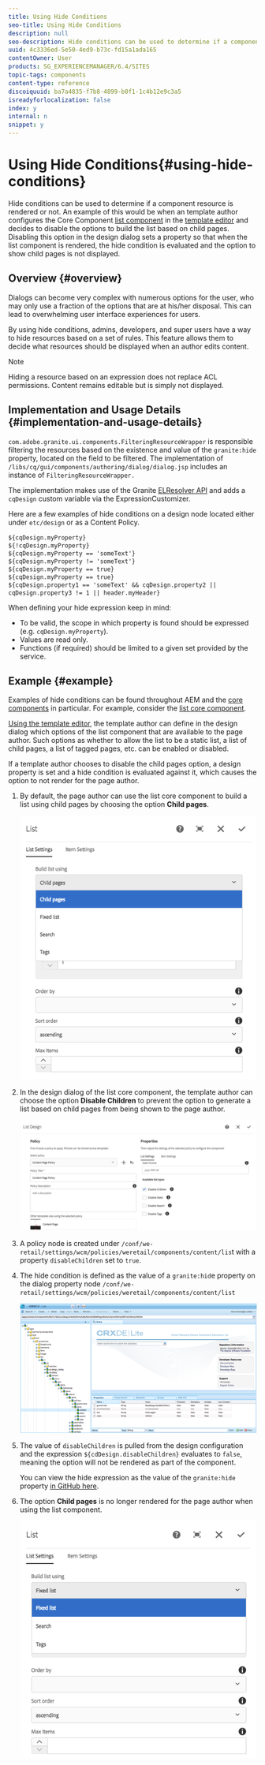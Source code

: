 ```yaml
---
title: Using Hide Conditions
seo-title: Using Hide Conditions
description: null
seo-description: Hide conditions can be used to determine if a component resource is rendered or not.
uuid: 4c3336ed-5e50-4ed9-b73c-fd15a1ada165
contentOwner: User
products: SG_EXPERIENCEMANAGER/6.4/SITES
topic-tags: components
content-type: reference
discoiquuid: ba7a4835-f7b8-4899-b0f1-1c4b12e9c3a5
isreadyforlocalization: false
index: y
internal: n
snippet: y
---
```


# Using Hide Conditions{#using-hide-conditions}

Hide conditions can be used to determine if a component resource is rendered or not. An example of this would be when an template author configures the Core Component [list component](/content/help/en/experience-manager/core-components/using/list) in the [template editor](../../../sites/authoring/using/templates.md) and decides to disable the options to build the list based on child pages. Disabling this option in the design dialog sets a property so that when the list component is rendered, the hide condition is evaluated and the option to show child pages is not displayed.

## Overview {#overview}

Dialogs can become very complex with numerous options for the user, who may only use a fraction of the options that are at his/her disposal. This can lead to overwhelming user interface experiences for users.

By using hide conditions, admins, developers, and super users have a way to hide resources based on a set of rules. This feature allows them to decide what resources should be displayed when an author edits content.

>[!NOTE]
>
>Hiding a resource based on an expression does not replace ACL permissions. Content remains editable but is simply not displayed.

## Implementation and Usage Details {#implementation-and-usage-details}

`com.adobe.granite.ui.components.FilteringResourceWrapper` is responsible filtering the resources based on the existence and value of the `granite:hide` property, located on the field to be filtered. The implementation of `/libs/cq/gui/components/authoring/dialog/dialog.jsp` includes an instance of `FilteringResourceWrapper.`

The implementation makes use of the Granite [ELResolver API](/sites/developing/using/reference-materials/granite-ui/api/jcr_root/libs/granite/ui/docs/server/el) and adds a `cqDesign` custom variable via the ExpressionCustomizer.

Here are a few examples of hide conditions on a design node located either under `etc/design` or as a Content Policy.

```
${cqDesign.myProperty}
${!cqDesign.myProperty}
${cqDesign.myProperty == 'someText'}
${cqDesign.myProperty != 'someText'}
${cqDesign.myProperty == true}
${cqDesign.myProperty == true}
${cqDesign.property1 == 'someText' && cqDesign.property2 || cqDesign.property3 != 1 || header.myHeader}
```

When defining your hide expression keep in mind:

* To be valid, the scope in which property is found should be expressed (e.g. `cqDesign.myProperty`).
* Values are read only.
* Functions (if required) should be limited to a given set provided by the service.

## Example {#example}

Examples of hide conditions can be found throughout AEM and the [core components](/content/help/en/experience-manager/core-components/user-guide) in particular. For example, consider the [list core component](/content/help/en/experience-manager/core-components/using/list).

[Using the template editor](../../../sites/authoring/using/templates.md), the template author can define in the design dialog which options of the list component that are available to the page author. Such options as whether to allow the list to be a static list, a list of child pages, a list of tagged pages, etc. can be enabled or disabled.

If a template author chooses to disable the child pages option, a design property is set and a hide condition is evaluated against it, which causes the option to not render for the page author.

1. By default, the page author can use the list core component to build a list using child pages by choosing the option **Child pages**.

   ![](assets/chlimage_1-168.png)

1. In the design dialog of the list core component, the template author can choose the option **Disable Children** to prevent the option to generate a list based on child pages from being shown to the page author.

   ![](assets/chlimage_1-169.png)

1. A policy node is created under `/conf/we-retail/settings/wcm/policies/weretail/components/content/lis`t with a property `disableChildren` set to `true`.
1. The hide condition is defined as the value of a `granite:hid`e property on the dialog property node `/conf/we-retail/settings/wcm/policies/weretail/components/content/list`

   ![](assets/chlimage_1-170.png)

1. The value of `disableChildren` is pulled from the design configuration and the expression `${cdDesign.disableChildren}` evaluates to `false`, meaning the option will not be rendered as part of the component.

   You can view the hide expression as the value of the `granite:hide` property [in GitHub here](https://github.com/Adobe-Marketing-Cloud/aem-core-wcm-components/blob/master/content/src/content/jcr_root/apps/core/wcm/components/list/v1/list/_cq_dialog/.content.xml#L40).

1. The option **Child pages** is no longer rendered for the page author when using the list component.

   ![](assets/chlimage_1-171.png)


